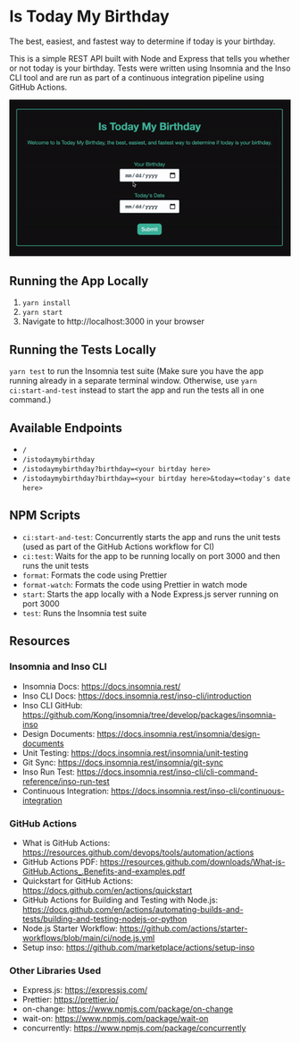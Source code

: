# Is Today My Birthday

The best, easiest, and fastest way to determine if today is your birthday.

This is a simple REST API built with Node and Express that tells you whether or not today is your birthday. Tests were written using Insomnia and the Inso CLI tool and are run as part of a continuous integration pipeline using GitHub Actions.

![Is Today My Birthday - Demo](./demo/IsTodayMyBirthdayDemo.gif)

## Running the App Locally

1. `yarn install`
2. `yarn start`
3. Navigate to http://localhost:3000 in your browser

## Running the Tests Locally

`yarn test` to run the Insomnia test suite (Make sure you have the app running already in a separate terminal window. Otherwise, use `yarn ci:start-and-test` instead to start the app and run the tests all in one command.)

## Available Endpoints

- `/`
- `/istodaymybirthday`
- `/istodaymybirthday?birthday=<your birtday here>`
- `/istodaymybirthday?birthday=<your birtday here>&today=<today's date here>`

## NPM Scripts

- `ci:start-and-test`: Concurrently starts the app and runs the unit tests (used as part of the GitHub Actions workflow for CI)
- `ci:test`: Waits for the app to be running locally on port 3000 and then runs the unit tests
- `format`: Formats the code using Prettier
- `format-watch`: Formats the code using Prettier in watch mode
- `start`: Starts the app locally with a Node Express.js server running on port 3000
- `test`: Runs the Insomnia test suite

## Resources

### Insomnia and Inso CLI

- Insomnia Docs: https://docs.insomnia.rest/
- Inso CLI Docs: https://docs.insomnia.rest/inso-cli/introduction
- Inso CLI GitHub: https://github.com/Kong/insomnia/tree/develop/packages/insomnia-inso
- Design Documents: https://docs.insomnia.rest/insomnia/design-documents
- Unit Testing: https://docs.insomnia.rest/insomnia/unit-testing
- Git Sync: https://docs.insomnia.rest/insomnia/git-sync
- Inso Run Test: https://docs.insomnia.rest/inso-cli/cli-command-reference/inso-run-test
- Continuous Integration: https://docs.insomnia.rest/inso-cli/continuous-integration

### GitHub Actions

- What is GitHub Actions: https://resources.github.com/devops/tools/automation/actions
- GitHub Actions PDF: https://resources.github.com/downloads/What-is-GitHub.Actions_.Benefits-and-examples.pdf
- Quickstart for GitHub Actions: https://docs.github.com/en/actions/quickstart
- GitHub Actions for Building and Testing with Node.js: https://docs.github.com/en/actions/automating-builds-and-tests/building-and-testing-nodejs-or-python
- Node.js Starter Workflow: https://github.com/actions/starter-workflows/blob/main/ci/node.js.yml
- Setup inso: https://github.com/marketplace/actions/setup-inso

### Other Libraries Used

- Express.js: https://expressjs.com/
- Prettier: https://prettier.io/
- on-change: https://www.npmjs.com/package/on-change
- wait-on: https://www.npmjs.com/package/wait-on
- concurrently: https://www.npmjs.com/package/concurrently
